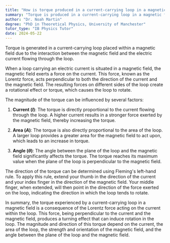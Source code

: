 ```yaml
---
title: "How is torque produced in a current-carrying loop in a magnetic field?"
summary: "Torque is produced in a current-carrying loop in a magnetic field due to the interaction between the magnetic field and the current."
author: "Dr. Noah Martin"
degree: "PhD in Theoretical Physics, University of Manchester"
tutor_type: "IB Physics Tutor"
date: 2024-05-22
---
```


Torque is generated in a current-carrying loop placed within a magnetic field due to the interaction between the magnetic field and the electric current flowing through the loop.

When a loop carrying an electric current is situated in a magnetic field, the magnetic field exerts a force on the current. This force, known as the Lorentz force, acts perpendicular to both the direction of the current and the magnetic field. The resulting forces on different sides of the loop create a rotational effect or torque, which causes the loop to rotate.

The magnitude of the torque can be influenced by several factors:

1. **Current ($I$)**: The torque is directly proportional to the current flowing through the loop. A higher current results in a stronger force exerted by the magnetic field, thereby increasing the torque.
   
2. **Area ($A$)**: The torque is also directly proportional to the area of the loop. A larger loop provides a greater area for the magnetic field to act upon, which leads to an increase in torque.

3. **Angle ($\theta$)**: The angle between the plane of the loop and the magnetic field significantly affects the torque. The torque reaches its maximum value when the plane of the loop is perpendicular to the magnetic field.

The direction of the torque can be determined using Fleming's left-hand rule. To apply this rule, extend your thumb in the direction of the current and your index finger in the direction of the magnetic field. Your middle finger, when extended, will then point in the direction of the force exerted on the loop, indicating the direction in which the loop tends to rotate.

In summary, the torque experienced by a current-carrying loop in a magnetic field is a consequence of the Lorentz force acting on the current within the loop. This force, being perpendicular to the current and the magnetic field, produces a turning effect that can induce rotation in the loop. The magnitude and direction of this torque depend on the current, the area of the loop, the strength and orientation of the magnetic field, and the angle between the plane of the loop and the magnetic field.
    